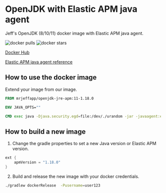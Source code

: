 # OpenJDK with Elastic APM java agent
Jeff's OpenJDK (8/10/11) docker image with Elastic APM java agent.

![docker pulls](https://img.shields.io/docker/pulls/mrjeffapp/openjdk-jre-apm.svg?style=plastic)
![docker stars](https://img.shields.io/docker/stars/mrjeffapp/openjdk-jre-apm.svg?style=flat)

[Docker Hub](https://hub.docker.com/r/mrjeffapp/openjdk-jre-apm)

[Elastic APM java agent reference](https://www.elastic.co/guide/en/apm/agent/java/current/index.html)

## How to use the docker image
Extend your image from our image. 
```Dockerfile
FROM mrjeffapp/openjdk-jre-apm:11-1.18.0

ENV JAVA_OPTS=""

CMD exec java -Djava.security.egd=file:/dev/./urandom -jar -javaagent:elastic-apm-agent.jar $JAVA_OPTS micro-service.jar
````

## How to build a new image

1. Change the gradle properties to set a new Java version or Elastic APM version.
```gradle
ext {
    apmVersion = "1.18.0"
}
```

2. Build and release the new image with your docker credentials.

```bash
./gradlew dockerRelease  -Pusername=user123

```
